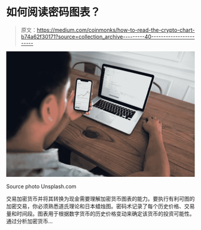 # 如何阅读密码图表？

> 原文：<https://medium.com/coinmonks/how-to-read-the-crypto-chart-b74a62f30171?source=collection_archive---------40----------------------->

![](img/fd53bd914b482367e49653a325849236.png)

Source photo Unsplash.com

交易加密货币并将其转换为现金需要理解加密货币图表的能力。要执行有利可图的加密交易，你必须熟悉道氏理论和日本蜡烛图。密码术记录了每个历史价格、交易量和时间段。图表用于根据数字货币的历史价格变动来确定该货币的投资可能性。通过分析加密货币…